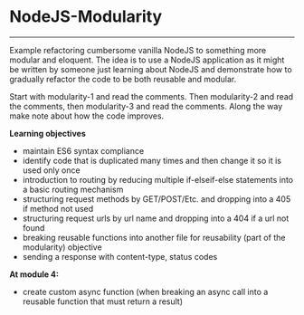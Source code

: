 # NodeJS-Modularity
----

Example refactoring cumbersome vanilla NodeJS to something more modular and eloquent.  The idea is to use a NodeJS application as it might be written by someone just learning about NodeJS and demonstrate how to gradually refactor the code to be both reusable and modular.

Start with modularity-1 and read the comments.  Then modularity-2 and read the comments, then modularity-3 and read the comments.  Along the way make note about how the code improves.

**Learning objectives**

* maintain ES6 syntax compliance
* identify code that is duplicated many times and then change it so it is used only once
* introduction to routing by reducing multiple if-elseif-else statements into a basic routing mechanism
* structuring request methods by GET/POST/Etc. and dropping into a 405 if method not used
* structuring request urls by url name and dropping into a 404 if a url not found
* breaking reusable functions into another file for reusability (part of the modularity) objective
* sending a response with content-type, status codes

**At module 4:**

* create custom async function (when breaking an async call into a reusable function that must return a result)

